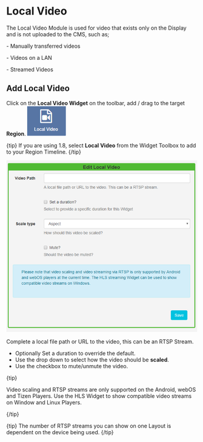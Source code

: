 <!--toc=widgets-->

# Local Video

The Local Video Module is used for video that exists only on the Display and is not uploaded to the CMS, such as; 

\- Manually transferred videos

\- Videos on a LAN

\- Streamed Videos



## Add Local Video

Click on the **Local Video Widget** on the toolbar,  add / drag to the target **Region**.  ![Local Video Widget](img/v2_media_localvideo_widget.png)

{tip}
If you are using 1.8, select **Local Video** from the Widget Toolbox to add to your Region Timeline.
{/tip}

![Local Video Add](img/v2_media_localvideo.png)

Complete a local file path or URL to the video, this can be an RTSP Stream.

- Optionally Set a duration to override the default.
- Use the drop down to select how the video should be **scaled**.
- Use the checkbox to mute/unmute the video.

{tip}

Video scaling and RTSP streams are only supported on the Android, webOS and Tizen Players. Use the HLS Widget to show compatible video streams on Window and Linux Players.

{/tip}

{tip}
 The number of RTSP streams you can show on one Layout is dependent on the device being used.
{/tip}